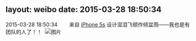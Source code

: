 layout: weibo
date: 2015-03-28 18:50:34
---
2015-03-28 18:50:34  &nbsp;&nbsp;&nbsp;&nbsp;&nbsp;&nbsp; 来自 <a href="sinaweibo://customweibosource" rel="nofollow">iPhone 5s</a>
设计湿泪飞顿作倾盆雨——我也是有团队的人了！！ ​​​
![图片](https://ww2.sinaimg.cn/large/6d2a6003jw1eqlmz259toj218g0xctpb.jpg)
